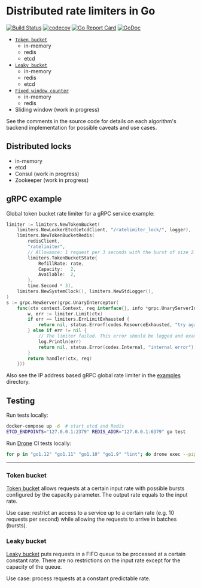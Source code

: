# Distributed rate limiters in Go 
[![Build Status](https://cloud.drone.io/api/badges/mennanov/limiters/status.svg)](https://cloud.drone.io/mennanov/limiters)
[![codecov](https://codecov.io/gh/mennanov/limiters/branch/master/graph/badge.svg)](https://codecov.io/gh/mennanov/limiters)
[![Go Report Card](https://goreportcard.com/badge/github.com/mennanov/limiters)](https://goreportcard.com/report/github.com/mennanov/limiters)
[![GoDoc](https://godoc.org/github.com/mennanov/limiters?status.svg)](https://godoc.org/github.com/mennanov/limiters)

- [`Token bucket`](https://en.wikipedia.org/wiki/Token_bucket)
    - in-memory
    - redis
    - etcd
- [`Leaky bucket`](https://en.wikipedia.org/wiki/Leaky_bucket#As_a_queue)
    - in-memory
    - redis
    - etcd
- [`Fixed window counter`](https://konghq.com/blog/how-to-design-a-scalable-rate-limiting-algorithm/)
    - in-memory
    - redis
- Sliding window (work in progress)

See the comments in the source code for details on each algorithm's backend implementation for possible caveats and 
use cases.

## Distributed locks
- in-memory
- etcd
- Consul (work in progress)
- Zookeeper (work in progress)

## gRPC example

Global token bucket rate limiter for a gRPC service example:
```go
limiter := limiters.NewTokenBucket(
    limiters.NewLockerEtcd(etcdClient, "/ratelimiter_lock/", logger),
    limiters.NewTokenBucketRedis(
        redisClient,
        "ratelimiter",
        // Allowance: 1 request per 3 seconds with the burst of size 2.
        limiters.TokenBucketState{
            RefillRate: rate,
            Capacity:   2,
            Available:  2,
        },
        time.Second * 3),
    limiters.NewSystemClock(), limiters.NewStdLogger(),
)
s := grpc.NewServer(grpc.UnaryInterceptor(
    func(ctx context.Context, req interface{}, info *grpc.UnaryServerInfo, handler grpc.UnaryHandler) (resp interface{}, err error) {
        w, err := limiter.Limit(ctx)
        if err == limiters.ErrLimitExhausted {
            return nil, status.Errorf(codes.ResourceExhausted, "try again later in %s", w)
        } else if err != nil {
            // The limiter failed. This error should be logged and examined.
            log.Println(err)
            return nil, status.Error(codes.Internal, "internal error")
        }
        return handler(ctx, req)
    }))
```

Also see the IP address based gRPC global rate limiter in the [examples](examples/example_grpc_test.go) directory.

## Testing

Run tests locally:
```bash
docker-compose up -d  # start etcd and Redis
ETCD_ENDPOINTS="127.0.0.1:2379" REDIS_ADDR="127.0.0.1:6379" go test
```

Run [Drone](https://drone.io) CI tests locally:
```bash
for p in "go1.12" "go1.11" "go1.10" "go1.9" "lint"; do drone exec --pipeline=${p}; done
```

---
### Token bucket
[Token bucket](https://en.wikipedia.org/wiki/Token_bucket) allows requests at a certain input rate with possible bursts
configured by the capacity parameter. The output rate equals to the input rate.

Use case: restrict an access to a service up to a certain rate (e.g. 10 requests per second) while allowing the requests
to arrive in batches (bursts).

### Leaky bucket
[Leaky bucket](https://en.wikipedia.org/wiki/Leaky_bucket#As_a_queue) puts requests in a FIFO queue to be processed
at a certain constant rate. There are no restrictions on the input rate except for the capacity of the queue.

Use case: process requests at a constant predictable rate.
